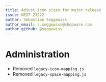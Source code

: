 ```yaml
---
title: Adjust icon sizes for major release
issue: NEXT-23222
author: Sebastian Seggewiss
author_email: s.seggewiss@shopware.com
author_github: @seggewiss
---
```

# Administration
* Removed `legacy-icon-mapping.js`
* Removed `legacy-space-mapping.js`
